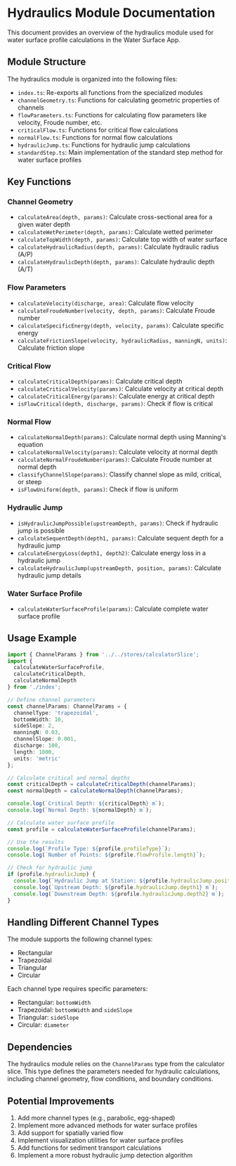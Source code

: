 # Hydraulics Module Documentation

This document provides an overview of the hydraulics module used for water surface profile calculations in the Water Surface App.

## Module Structure

The hydraulics module is organized into the following files:

- `index.ts`: Re-exports all functions from the specialized modules
- `channelGeometry.ts`: Functions for calculating geometric properties of channels
- `flowParameters.ts`: Functions for calculating flow parameters like velocity, Froude number, etc.
- `criticalFlow.ts`: Functions for critical flow calculations
- `normalFlow.ts`: Functions for normal flow calculations
- `hydraulicJump.ts`: Functions for hydraulic jump calculations
- `standardStep.ts`: Main implementation of the standard step method for water surface profiles

## Key Functions

### Channel Geometry

- `calculateArea(depth, params)`: Calculate cross-sectional area for a given water depth
- `calculateWetPerimeter(depth, params)`: Calculate wetted perimeter
- `calculateTopWidth(depth, params)`: Calculate top width of water surface
- `calculateHydraulicRadius(depth, params)`: Calculate hydraulic radius (A/P)
- `calculateHydraulicDepth(depth, params)`: Calculate hydraulic depth (A/T)

### Flow Parameters

- `calculateVelocity(discharge, area)`: Calculate flow velocity
- `calculateFroudeNumber(velocity, depth, params)`: Calculate Froude number
- `calculateSpecificEnergy(depth, velocity, params)`: Calculate specific energy
- `calculateFrictionSlope(velocity, hydraulicRadius, manningN, units)`: Calculate friction slope

### Critical Flow

- `calculateCriticalDepth(params)`: Calculate critical depth
- `calculateCriticalVelocity(params)`: Calculate velocity at critical depth
- `calculateCriticalEnergy(params)`: Calculate energy at critical depth
- `isFlowCritical(depth, discharge, params)`: Check if flow is critical

### Normal Flow

- `calculateNormalDepth(params)`: Calculate normal depth using Manning's equation
- `calculateNormalVelocity(params)`: Calculate velocity at normal depth
- `calculateNormalFroudeNumber(params)`: Calculate Froude number at normal depth
- `classifyChannelSlope(params)`: Classify channel slope as mild, critical, or steep
- `isFlowUniform(depth, params)`: Check if flow is uniform

### Hydraulic Jump

- `isHydraulicJumpPossible(upstreamDepth, params)`: Check if hydraulic jump is possible
- `calculateSequentDepth(depth1, params)`: Calculate sequent depth for a hydraulic jump
- `calculateEnergyLoss(depth1, depth2)`: Calculate energy loss in a hydraulic jump
- `calculateHydraulicJump(upstreamDepth, position, params)`: Calculate hydraulic jump details

### Water Surface Profile

- `calculateWaterSurfaceProfile(params)`: Calculate complete water surface profile

## Usage Example

```typescript
import { ChannelParams } from '../../stores/calculatorSlice';
import { 
  calculateWaterSurfaceProfile,
  calculateCriticalDepth,
  calculateNormalDepth
} from './index';

// Define channel parameters
const channelParams: ChannelParams = {
  channelType: 'trapezoidal',
  bottomWidth: 10,
  sideSlope: 2,
  manningN: 0.03,
  channelSlope: 0.001,
  discharge: 100,
  length: 1000,
  units: 'metric'
};

// Calculate critical and normal depths
const criticalDepth = calculateCriticalDepth(channelParams);
const normalDepth = calculateNormalDepth(channelParams);

console.log(`Critical Depth: ${criticalDepth} m`);
console.log(`Normal Depth: ${normalDepth} m`);

// Calculate water surface profile
const profile = calculateWaterSurfaceProfile(channelParams);

// Use the results
console.log(`Profile Type: ${profile.profileType}`);
console.log(`Number of Points: ${profile.flowProfile.length}`);

// Check for hydraulic jump
if (profile.hydraulicJump) {
  console.log(`Hydraulic Jump at Station: ${profile.hydraulicJump.position} m`);
  console.log(`Upstream Depth: ${profile.hydraulicJump.depth1} m`);
  console.log(`Downstream Depth: ${profile.hydraulicJump.depth2} m`);
}
```

## Handling Different Channel Types

The module supports the following channel types:
- Rectangular
- Trapezoidal
- Triangular
- Circular

Each channel type requires specific parameters:
- Rectangular: `bottomWidth`
- Trapezoidal: `bottomWidth` and `sideSlope`
- Triangular: `sideSlope`
- Circular: `diameter`

## Dependencies

The hydraulics module relies on the `ChannelParams` type from the calculator slice. This type defines the parameters needed for hydraulic calculations, including channel geometry, flow conditions, and boundary conditions.

## Potential Improvements

1. Add more channel types (e.g., parabolic, egg-shaped)
2. Implement more advanced methods for water surface profiles
3. Add support for spatially varied flow
4. Implement visualization utilities for water surface profiles
5. Add functions for sediment transport calculations
6. Implement a more robust hydraulic jump detection algorithm
